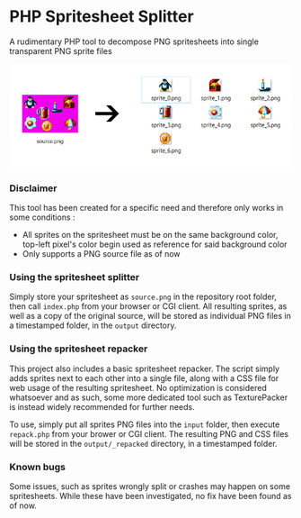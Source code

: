 # PHP Spritesheet Splitter
A rudimentary PHP tool to decompose PNG spritesheets into single transparent PNG sprite files 

![tool example](https://github.com/BrunoGuerrero/spritesheet-splitter/blob/main/example.png?raw=true)

### Disclaimer

This tool has been created for a specific need and therefore only works in some conditions :

- All sprites on the spritesheet must be on the same background color, top-left pixel's color begin used as reference for said background color
- Only supports a PNG source file as of now

### Using the spritesheet splitter

Simply store your spritesheet as `source.png` in the repository root folder, then call `index.php` from your browser or CGI client. All resulting sprites, as well as a copy of the original source, will be stored as individual PNG files in a timestamped folder, in the `output` directory.

### Using the spritesheet repacker

This project also includes a basic spritesheet repacker. The script simply adds sprites next to each other into a single file, along with a CSS file for web usage of the resulting spritesheet. No optimization is considered whatsoever and as such, some more dedicated tool such as TexturePacker is instead widely recommended for further needs.

To use, simply put all sprites PNG files into the `input` folder, then execute `repack.php` from your brower or CGI client. The resulting PNG and CSS files will be stored in the `output/_repacked` directory, in a timestamped folder.

### Known bugs

Some issues, such as sprites wrongly split or crashes may happen on some spritesheets. While these have been investigated, no fix have been found as of now.
